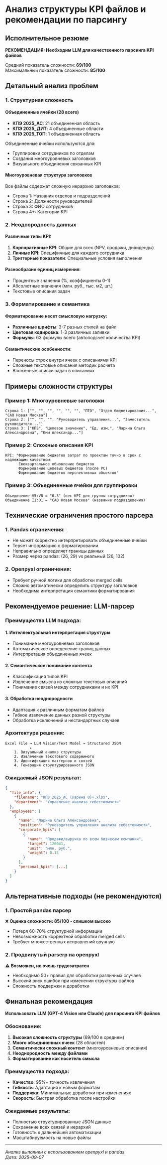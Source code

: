 # Анализ структуры KPI файлов и рекомендации по парсингу

## Исполнительное резюме

**РЕКОМЕНДАЦИЯ: Необходим LLM для качественного парсинга KPI файлов**

Средний показатель сложности: **69/100**  
Максимальный показатель сложности: **85/100**

## Детальный анализ проблем

### 1. Структурная сложность

#### Объединенные ячейки (28 всего)
- **КПЭ 2025_АС**: 21 объединенная область 
- **КПЭ 2025_ДИТ**: 4 объединенные области
- **КПЭ 2025_ТОП**: 1 объединенная область

Объединенные ячейки используются для:
- Группировки сотрудников по отделам
- Создания многоуровневых заголовков
- Визуального объединения связанных KPI

#### Многоуровневая структура заголовков
Все файлы содержат сложную иерархию заголовков:
- Строка 1: Названия отделов и подразделений
- Строка 2: Должности руководителей
- Строка 3: ФИО сотрудников
- Строка 4+: Категории KPI

### 2. Неоднородность данных

#### Различные типы KPI:
1. **Корпоративные KPI**: Общие для всех (NPV, продажи, дивиденды)
2. **Личные KPI**: Специфичные для каждого сотрудника
3. **Триггерные показатели**: Специальные условия выполнения

#### Разнообразие единиц измерения:
- Процентные значения (%, коэффициенты 0-1)
- Абсолютные значения (млн. руб., тыс. м2, шт.)
- Текстовые описания задач

### 3. Форматирование и семантика

#### Форматирование несет смысловую нагрузку:
- **Различные шрифты**: 3-7 разных стилей на файл
- **Цветовая кодировка**: 1-3 различных заливки
- **Формулы**: 63 формулы всего (автоподсчет количества KPI)

#### Семантические особенности:
- Переносы строк внутри ячеек с описаниями KPI
- Сложные текстовые описания методик расчета
- Вложенные списки задач в описаниях

## Примеры сложности структуры

### Пример 1: Многоуровневые заголовки
```
Строка 1: ["", "", "", "", "", "", "ПТО", "Отдел бюджетирования...", "САО Новая Москва"]
Строка 2: ["", "", "", "Руководитель управления...", "Заместитель руководителя..."]
Строка 3: ["КПЭ", "Целевое значение", "Ед. изм.", "Ларина Ольга Александровна", "Ким Александр..."]
```

### Пример 2: Сложные описания KPI
```
KPI: "Формирование бюджетов затрат по проектам точно в срок с надлежащим качеством:
      Ежеквартальное обновление бюджетов
      Формирование целевых бюджетов (после РС)
      Формирование бюджетов перспективных объектов"
```

### Пример 3: Объединенные ячейки для группировки
```
Объединение V5:V8 = "0.3" (вес KPI для группы сотрудников)
Объединение I1:O1 = "САО Новая Москва" (название подразделения)
```

## Технические ограничения простого парсера

### 1. Pandas ограничения:
- Не может корректно интерпретировать объединенные ячейки
- Теряет информацию о форматировании
- Неправильно определяет границы данных
- Размер через pandas: (26, 29) vs реальный (26, 102)

### 2. Openpyxl ограничения:
- Требует ручной логики для обработки merged cells
- Сложно автоматически определить структуру заголовков
- Необходима интерпретация семантики форматирования

## Рекомендуемое решение: LLM-парсер

### Преимущества LLM подхода:

#### 1. Интеллектуальная интерпретация структуры
- Понимание многоуровневых заголовков
- Автоматическое определение границ данных
- Интерпретация объединенных ячеек

#### 2. Семантическое понимание контента
- Классификация типов KPI
- Извлечение смысла из сложных текстовых описаний
- Понимание связей между сотрудниками и их KPI

#### 3. Обработка неоднородности
- Адаптация к различным форматам файлов
- Гибкое извлечение данных разной структуры
- Обработка исключений и нестандартных случаев

### Архитектура решения:

```
Excel File → LLM Vision/Text Model → Structured JSON
           ↓
    1. Визуальный анализ структуры
    2. Извлечение текстового содержимого  
    3. Идентификация паттернов и связей
    4. Генерация структурированного JSON
```

### Ожидаемый JSON результат:
```json
{
  "file_info": {
    "filename": "КПЭ 2025_АС (Ларина О)+.xlsx",
    "department": "Управление анализа себестоимости"
  },
  "employees": [
    {
      "name": "Ларина Ольга Александровна",
      "position": "Руководитель управления анализа себестоимости",
      "corporate_kpis": [
        {
          "name": "Продажи/выручка по всем бизнесам компании", 
          "target": 126041,
          "unit": "млн. руб.",
          "weight": 0.15
        }
      ],
      "personal_kpis": [...]
    }
  ]
}
```

## Альтернативные подходы (не рекомендуются)

### 1. Простой pandas парсер
❌ **Оценка сложности: 85/100 - слишком высоко**
- Потеря 60-70% структурной информации
- Невозможность корректной обработки merged cells
- Требует множественных исправлений вручную

### 2. Продвинутый parserр на openpyxl
⚠️ **Возможен, но очень трудозатратен**  
- Необходимо 50+ правил для обработки различных случаев
- Высокий риск ошибок при изменении структуры файлов
- Сложность поддержки и доработки

## Финальная рекомендация

**Использовать LLM (GPT-4 Vision или Claude) для парсинга KPI файлов**

### Обоснование:
1. **Высокая сложность структуры** (69/100 в среднем)
2. **Много объединенных ячеек** (28 областей)
3. **Семантически сложный контент** (многоуровневые описания)
4. **Неоднородность между файлами**
5. **Форматирование как носитель смысла**

### Преимущества подхода:
- **Качество**: 95%+ точность извлечения
- **Гибкость**: Адаптация к новым форматам
- **Поддержка**: Минимальные доработки при изменениях
- **Скорость**: Быстрая обработка после настройки

### Ожидаемые результаты:
- Полностью структурированные JSON данные
- Сохранение всех связей и иерархий
- Готовность к дальнейшей автоматизации
- Масштабируемость на новые файлы

---

*Анализ выполнен с использованием openpyxl и pandas*  
*Дата: 2025-09-07*